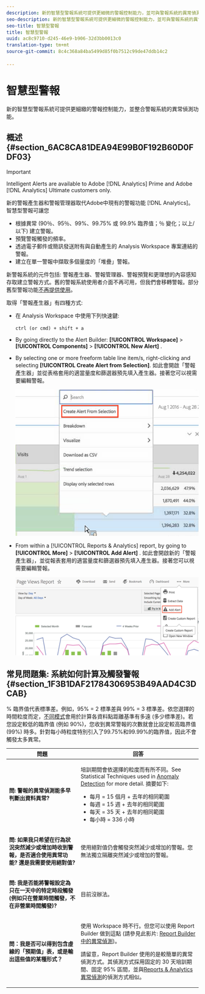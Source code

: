 ```yaml
---
description: 新的智慧型警報系統可提供更細微的警報控制能力，並可與警報系統的異常偵測整合。
seo-description: 新的智慧型警報系統可提供更細微的警報控制能力，並可與警報系統的異常偵測整合。
seo-title: 智慧型警報
title: 智慧型警報
uuid: ac8c9710-d245-46e9-b906-32d3bb0013c0
translation-type: tm+mt
source-git-commit: 8c4c368a84ba5499d85f0b7512c99de47ddb14c2

---
```



# 智慧型警報

新的智慧型警報系統可提供更細緻的警報控制能力，並整合警報系統的異常偵測功能。

## 概述 {#section_6AC8CA81DEA94E99B0F192B60D0FDF03}

>[!IMPORTANT]
>
>Intelligent Alerts are available to Adobe [!DNL Analytics] Prime and Adobe [!DNL Analytics] Ultimate customers only.

新的警報產生器和警報管理器取代Adobe中現有的警報功能 [!DNL Analytics]。 智慧型警報可讓您

* 根據異常 (90％、95％、99%、99.75% 或 99.9% 臨界值；％ 變化；以上/以下) 建立警報。
* 預覽警報觸發的頻率。
* 透過電子郵件或簡訊發送附有與自動產生的 Analysis Workspace 專案連結的警報。
* 建立在單一警報中擷取多個量度的「堆疊」警報。

新警報系統的元件包括: 警報產生器、警報管理器、警報預覽和更理想的內容感知存取建立警報方式。舊的警報系統使用者介面不再可用，但我們會移轉警報。部分舊型警報功能[不再提供使用](https://marketing.adobe.com/resources/help/en_US/sc/user/deprecated_alerts.html)。

取得「警報產生器」有四種方式:

* 在 Analysis Workspace 中使用下列快速鍵:

   `ctrl (or cmd) + shift + a`
* By going directly to the Alert Builder:  **[!UICONTROL Workspace]** &gt; **[!UICONTROL Components]** &gt; **[!UICONTROL New Alert]** .
* By selecting one or more freeform table line item/s, right-clicking and selecting **[!UICONTROL Create Alert from Selection]**. 如此會開啟「警報產生器」並從表格套用的適當量度和篩選器預先填入產生器。接著您可以視需要編輯警報。

   ![](assets/create-alert-from-selection.png)

* From within a [!UICONTROL Reports &amp; Analytics] report, by going to  **[!UICONTROL More]** &gt; **[!UICONTROL Add Alert]** . 如此會開啟新的「警報產生器」，並從報表套用的適當量度和篩選器預先填入產生器。接著您可以視需要編輯警報。

   ![](assets/add-alert.png)

## 常見問題集: 系統如何計算及觸發警報 {#section_1F3B1DAF21784306953B49AAD4C3DCAB}

% 臨界值代表標準差。例如，95% = 2 標準差與 99% = 3 標準差。依您選擇的時間粒度而定，[不同模式](/help/analyze/analysis-workspace/virtual-analyst/c-anomaly-detection/statistics-anomaly-detection.md)會用於計算各資料點距離基準有多遠 (多少標準差)。若您設定較低的臨界值 (例如 90%)，您收到異常警報的次數就會比設定較高臨界值 (99%) 時多。針對每小時粒度特別引入了99.75%和99.99%的臨界值，因此不會觸發太多異常。

<table id="table_B3AA85E1DE3543DCA34966A52E3CE4AB"> 
 <thead> 
  <tr> 
   <th colname="col1" class="entry"> 問題 </th> 
   <th colname="col2" class="entry"> 回答 </th> 
  </tr> 
 </thead>
 <tbody> 
  <tr> 
   <td colname="col1"> <p><b>問: 警報的異常偵測能多早判斷出資料異常?</b> </p> </td> 
   <td colname="col2"> <p>培訓期間會依選擇的粒度而有所不同。See Statistical Techniques used in <a href="/help/analyze/analysis-workspace/virtual-analyst/c-anomaly-detection/statistics-anomaly-detection.md">Anomaly Detection</a> for more detail. 摘要如下: </p> 
    <ul id="ul_4F8C2A41F06C498DBF5E7AE5DE803773"> 
     <li id="li_E246091A3F1E484C8444AF4052FCA784">每月 = 15 個月 + 去年的相同範圍 </li> 
     <li id="li_CC014FB38AE1492B9647E990C29BFB3C">每週 = 15 週 + 去年的相同範圍 </li> 
     <li id="li_2517EE2097534324BE9C1B54CD181A62">每天 = 35 天 + 去年的相同範圍 </li> 
     <li id="li_710BC8B009354542AA4962A59A646099">每小時 = 336 小時 </li> 
    </ul> </td> 
  </tr> 
  <tr> 
   <td colname="col1"> <p><b>問: 如果我只希望在行為狀況突然減少或增加時收到警報，是否適合使用異常功能? 還是我需要使用絕對值?</b> </p> </td> 
   <td colname="col2"> <p>使用絕對值仍會觸發突然減少或增加的警報。您無法獨立隔離突然減少或增加的警報。 </p> </td> 
  </tr> 
  <tr> 
   <td colname="col1"> <p><b>問: 我是否能將警報設定為只在一天中的特定時段觸發 (例如只在營業時間觸發，不在非營業時間觸發)?</b> </p> </td> 
   <td colname="col2"> <p>目前沒辦法。 </p> </td> 
  </tr> 
  <tr> 
   <td colname="col1"> <p><b>問：我是否可以得到包含虛線的「預期值」表，或是輸出這些值的某種形式？ </b> </p> </td> 
   <td colname="col2"> <p>使用 Workspace 時不行。但您可以使用 Report Builder 做到這點 (請參見此影片: <a href="https://www.youtube.com/watch?v=-a-8W6GQZnU"  >Report Builder 中的異常偵測</a>)。 </p> <p>請留意，Report Builder 使用的是較簡單的異常偵測方式。其偵測方式採用固定的 30 天培訓期間、固定 95% 區間，並與<a href="https://marketing.adobe.com/resources/help/en_US/reference/anomaly.html"  ><span class="uicontrol"></span>Reports &amp; Analytics 異常偵測</a>的偵測方式相似。 </p> </td> 
  </tr> 
 </tbody> 
</table>

